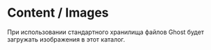 # Content / Images

При использовании стандартного хранилища файлов Ghost будет загружать изображения в этот каталог.
